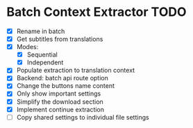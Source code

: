 # Batch Context Extractor TODO

- [x] Rename in batch
- [x] Get subtitles from translations
- [x] Modes:
  - [x] Sequential
  - [x] Independent
- [x] Populate extraction to translation context
- [x] Backend: batch api route option
- [x] Change the buttons name content
- [x] Only show important settings
- [x] Simplify the download section
- [x] Implement continue extraction
- [ ] Copy shared settings to individual file settings
